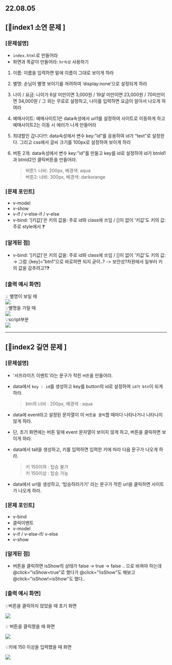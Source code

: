## 22.08.05

## [🦊index1 소연 문제 ]

### [문제설명]

- `index.html`로 만들어라
- 화면과 똑같이 만들어라: `hr속성` 사용하기

1. 이름: 이름을 입력하면 밑에 이름이 그대로 보이게 하라

2. 별명: 손님이 별명 보이기를 꺼려하여 ‘display:none’으로 설정되게 하라

3. 나이 / 요금: 나이가 6살 미만이면 3,000원 / 19살 미만이면 23,000원 / 70미만이면 34,000원 / 그 외는 무료로 설정하고, 나이를 입력하면 요금이 알아서 나오게 하여라

4. 예매사이트: 예매사이트1은 data속성에서 url1를 설정하여 사이트로 이동하게 하고
   예매사이트2는 이동 시 에러가 나게 만들어라

5. 최대할인 갑니다!!!: data속성에서 변수 key:”id”를 응용하여 id가 “text”로 설정한다. 그리고 css에서 글씨 크기를 100px로 설정하여 보이게 하라

6. 버튼 2개: data속성에서 변수 key:"id"를 만들고 key를 id로 설정하여 id가 btnId1과 btnId2인 클릭버튼을 만들어라.
   > 버튼1: 너비: 200px, 배경색: aqua <br>
   > 버튼2: 너비: 300px, 배경색: darkorange

### [문제 포인트]

- v-model
- v-show
- v-if / v-else-if / v-else
- v-bind: '[키값]'은 키의 값을: 주로 id와 class에 쓰임 / []이 없이 '키값'도 키의 값: 주로 style에서 ❓

### [알게된 점]

- v-bind: '[키값]'은 키의 값을: 주로 id와 class에 쓰임 / []이 없이 '키값'도 키의 값: → 그럼 :[key]=”btn1”으로 바로하면 되지 굳이..? -> 보안성?차원에서 일부러 키의 값을 감추려고?❓

### [출력 예시 화면]

💡 별명이 보일 때<br>
![](../img/8_5_1.jpg)<br>
💡별명을 가릴 때<br>
![](../img/8_5_2.jpg)<br>
💡script부분<br>
![](../img/8_5_3.jpg)<br>

<hr/>

## [🐼index2 길연 문제 ]

### [문제설명]

- '서프라이즈 이벤트'라는 문구가 적힌 `버튼`을 만들어라.
- data에서 `key : id`를 생성하고 key를 button의 id로 설정하여 `id가 btn`이 되게 하라.
  > btn의 너비 : 200px, 배경색 : aqua
- data에 event라고 설정된 문자열이 이 `버튼을 클릭`할 때마다 나타나거나 나타나지 않게 하라.
- 단, 초기 화면에는 버튼 밑에 event 문자열이 보이지 않게 하고, 버튼을 클릭하면 보이게 하라.

- data에서 tall을 생성하고, 키를 입력하면 입력한 키에 따라 다음 문구가 나오게 하라.
  > 키 150이하 : 탑승 불가<br>
  > 키 150이상 : 탑승 가능

- data에서 url을 생성하고, '탑승하러가기' 라는 문구가 적힌 url을 클릭하면 사이트가 나오게 하라.

### [문제 포인트]

- v-bind
- 클릭이벤트
- v-model
- v-if / v-else-if/ v-else
- v-show

### [알게된 점]

- 버튼을 클릭하면 isShow의 상태가 false -> true -> false .. 으로 바껴야 하는데 @click="isShow=true"로 했다가 @click="!isShow"도 해보고 @click="isShow!=isShow"도 했다..

### [출력 예시 화면]

💡버튼을 클릭하지 않았을 때 초기 화면<br>

![](../img/8_5_4.png)<br>

💡 버튼을 클릭했을 때 화면<br>

![](../img/8_5_5.png)<br>

💡키에 150 이상을 입력했을 때 화면<br>

![](../img/8_5_6.png)
